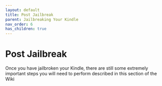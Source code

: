 ```yaml
---
layout: default
title: Post Jailbreak
parent: Jailbreaking Your Kindle
nav_order: 6
has_children: true
---
```


# Post Jailbreak
Once you have jailbroken your Kindle, there are still some extremely important steps you will need to perform described in this section of the Wiki